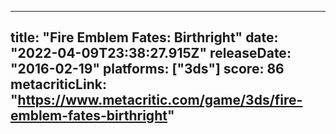 
---
title: "Fire Emblem Fates: Birthright"
date: "2022-04-09T23:38:27.915Z"
releaseDate: "2016-02-19"
platforms: ["3ds"]
score: 86
metacriticLink: "https://www.metacritic.com/game/3ds/fire-emblem-fates-birthright"
---
